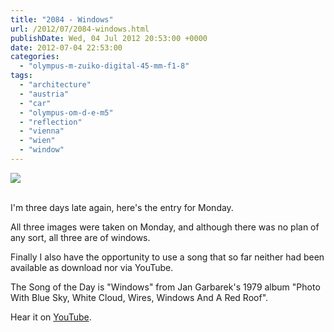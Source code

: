 ```yaml
---
title: "2084 - Windows"
url: /2012/07/2084-windows.html
publishDate: Wed, 04 Jul 2012 20:53:00 +0000
date: 2012-07-04 22:53:00
categories: 
  - "olympus-m-zuiko-digital-45-mm-f1-8"
tags: 
  - "architecture"
  - "austria"
  - "car"
  - "olympus-om-d-e-m5"
  - "reflection"
  - "vienna"
  - "wien"
  - "window"
---
```

<div class="container">
<div class="center"><a target="_blank" href="https://d25zfm9zpd7gm5.cloudfront.net/1200x1200/2012/20120702_185333_lr.jpg"><img src="https://d25zfm9zpd7gm5.cloudfront.net/0600x0600/2012/20120702_185333_lr.jpg" /></a></div>
</div>
<br />

I'm three days late again, here's the entry for Monday.

<a target="_blank" href="https://d25zfm9zpd7gm5.cloudfront.net/1200x1200/2012/20120702_081754_lr.jpg"><img style="margin: 0pt 0px 0pt 10px; float: right;" src="https://d25zfm9zpd7gm5.cloudfront.net/0150x0150/2012/20120702_081754_lr.jpg" alt="" border="0" /></a> All three images were taken on Monday, and although there was no plan of any sort, all three are of windows.

<a target="_blank" href="https://d25zfm9zpd7gm5.cloudfront.net/1200x1200/2012/20120702_191759_lr.jpg"><img style="margin: 0pt 10px 0pt 0px; float: left;" src="https://d25zfm9zpd7gm5.cloudfront.net/0150x0150/2012/20120702_191759_lr.jpg" alt="" border="0" /></a> Finally I also have the opportunity to use a song that so far neither had been available as download nor via YouTube.

The Song of the Day is "Windows" from Jan Garbarek's 1979 album "Photo With Blue Sky, White Cloud, Wires, Windows And A Red Roof". 

 Hear it on <a href="http://www.youtube.com/watch?v=bzmqkRQdt1U" target="_blank">YouTube</a>.

